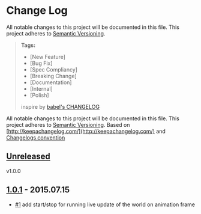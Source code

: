 # Change Log

All notable changes to this project will be documented in this file.
This project adheres to [Semantic Versioning](http://semver.org/).

> **Tags:**
> - [New Feature]
> - [Bug Fix]
> - [Spec Compliancy]
> - [Breaking Change]
> - [Documentation]
> - [Internal]
> - [Polish]
>
> inspire by [babel's CHANGELOG](https://github.com/babel/babel/blob/master/CHANGELOG.md)

All notable changes to this project will be documented in this file.
This project adheres to [Semantic Versioning](http://semver.org/).
Based on [http://keepachangelog.com/](http://keepachangelog.com/) 
and [Changelogs convention](https://github.com/tech-angels/vandamme/#changelogs-convention)

## [Unreleased][unreleased]
v1.0.0

## [1.0.1] - 2015.07.15
- [#1](https://github.com/darlingjs/darlingjs-live-on-animation-frame/issues/1) add start/stop for running live update of the world on animation frame

[unreleased]: https://github.com/darlingjs/darlingjs-live-on-animation-frame/compare/v1.0.1...HEAD
[1.0.1]: https://github.com/darlingjs/darlingjs-live-on-animation-frame/compare/0.0...v1.0.1
